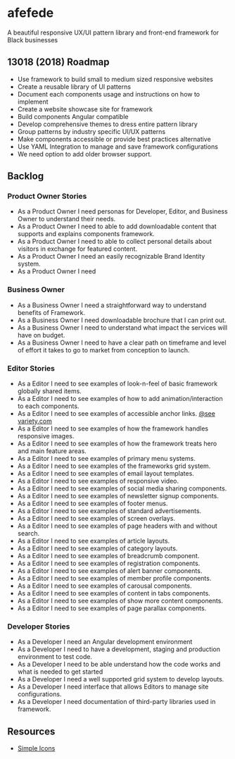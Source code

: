 # afefede
A beautiful responsive UX/UI pattern library and front-end framework for Black businesses

## 13018 (2018) Roadmap
- Use framework to build small to medium sized responsive websites
- Create a reusable library of UI patterns
- Document each components usage and instructions on how to implement
- Create a website showcase site for framework
- Build components Angular compatible
- Develop comprehensive themes to dress entire pattern library
- Group patterns by industry specific UI/UX patterns
- Make components accessible or provide best practices alternative
- Use YAML Integration to manage and save framework configurations
- We need option to add older browser support.

## Backlog

### Product Owner Stories
- As a Product Owner I need personas for Developer, Editor, and Business Owner to understand their needs.
- As a Product Owner I need to able to add downloadable content that supports and explains components framework.
- As a Product Owner I need to able to collect personal details about visitors in exchange for featured content.
- As a Product Owner I need an easily recognizable Brand Identity system.
- As a Product Owner I need

### Business Owner
- As a Business Owner I need a straightforward way to understand benefits of Framework.
- As a Business Owner I need downloadable brochure that I can print out.
- As a Business Owner I need to understand what impact the services will have on budget.
- As a Business Owner I need to have a clear path on timeframe and level of effort it takes to go to market from conception to launch.

### Editor Stories
- As a Editor I need to see examples of look-n-feel of basic framework globally shared items.
- As a Editor I need to see examples of how to add animation/interaction to each components.
- As a Editor I need to see examples of accessible anchor links. [@see variety.com](http://variety.com/2017/digital/news/kevin-hart-laugh-out-loud-streaming-platform-launch-date-1202491634/)
- As a Editor I need to see examples of how the framework handles responsive images.
- As a Editor I need to see examples of how the framework treats hero and main feature areas.
- As a Editor I need to see examples of primary menu systems.
- As a Editor I need to see examples of the frameworks grid system.
- As a Editor I need to see examples of email layout templates.
- As a Editor I need to see examples of responsive video.
- As a Editor I need to see examples of social media sharing components.
- As a Editor I need to see examples of newsletter signup components.
- As a Editor I need to see examples of footer menus.
- As a Editor I need to see examples of standard advertisements.
- As a Editor I need to see examples of screen overlays.
- As a Editor I need to see examples of page headers with and without search.
- As a Editor I need to see examples of article layouts.
- As a Editor I need to see examples of category layouts.
- As a Editor I need to see examples of breadcrumb component.
- As a Editor I need to see examples of registration components.
- As a Editor I need to see examples of alert banner components.
- As a Editor I need to see examples of member profile components.
- As a Editor I need to see examples of carousal components.
- As a Editor I need to see examples of content in tabs components.
- As a Editor I need to see examples of show more content components.
- As a Editor I need to see examples of page parallax components.

### Developer Stories
- As a Developer I need an Angular development environment
- As a Developer I need to have a development, staging and production environment to test code.
- As a Developer I need to be able understand how the code works and what is needed to get started
- As a Developer I need a well supported grid system to develop layouts.
- As a Developer I need interface that allows Editors to manage site configurations.
- As a Developer I need documentation of third-party libraries used in framework.

## Resources
- [Simple Icons](https://github.com/simple-icons)
